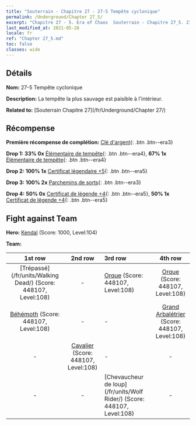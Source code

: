 ```yaml
---
title: "Souterrain - Chapitre 27 - 27-5 Tempête cyclonique"
permalink: /Underground/Chapter 27_5/
excerpt: "Chapitre 27 - 5. Era of Chaos  Souterrain - Chapitre 27_5. 27-5 Tempête cyclonique"
last_modified_at: 2021-05-28
locale: fr
ref: "Chapter 27_5.md"
toc: false
classes: wide
---
```


## Détails

 **Nom:** 27-5 Tempête cyclonique

 **Description:** La tempête la plus sauvage est paisible à l'intérieur.

 **Related to:** [Souterrain Chapitre 27](/fr/Underground/Chapter 27/)

## Récompense

 **Première récompense de complétion:** [Clé d'argent](/ItemsFR/con_693/){: .btn .btn--era3}

 **Drop 1:** **33% 0x** [Élémentaire de tempête](/ItemsFR/unt_263/){: .btn .btn--era4}, **67% 1x** [Élémentaire de tempête](/ItemsFR/unt_263/){: .btn .btn--era4}

 **Drop 2:** **100% 1x** [Certificat légendaire +5](/ItemsFR/mat_102/){: .btn .btn--era5}

 **Drop 3:** **100% 2x** [Parchemins de sorts](/ItemsFR/con_694/){: .btn .btn--era3}

 **Drop 4:** **50% 0x** [Certificat de légende +4](/ItemsFR/mat_95/){: .btn .btn--era5}, **50% 1x** [Certificat de légende +4](/ItemsFR/mat_95/){: .btn .btn--era5}


## Fight against Team
 **Hero:** [Kendal](/fr/heroes/Kendal/) (Score: 1000, Level:104)

 **Team:**


  | 1st row | 2nd row | 3rd row | 4th row |
  |:----:|:----:|:----|:----:|
  | [Trépassé](/fr/units/Walking Dead/) (Score: 448107, Level:108)  | - | [Orque](/fr/units/Orc/) (Score: 448107, Level:108)  | [Orque](/fr/units/Orc/) (Score: 448107, Level:108)  |
  | [Béhémoth](/fr/units/Behemoth/) (Score: 448107, Level:108)  | - | - | [Grand Arbalétrier](/fr/units/Marksman/) (Score: 448107, Level:108)  |
  | - | [Cavalier](/fr/units/Cavalier/) (Score: 448107, Level:108)  | - | - |
  | - | - | [Chevaucheur de loup](/fr/units/Wolf Rider/) (Score: 448107, Level:108)  | - |


